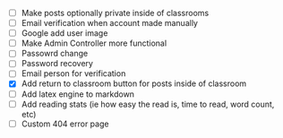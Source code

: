- [ ] Make posts optionally private inside of classrooms
- [ ] Email verification when account made manually
- [ ] Google add user image
- [ ] Make Admin Controller more functional
- [ ] Passowrd change
- [ ] Password recovery
- [ ] Email person for verification
- [x] Add return to classroom button for posts inside of classroom
- [ ] Add latex engine to markdown
- [ ] Add reading stats (ie how easy the read is, time to read, word count, etc)
- [ ] Custom 404 error page